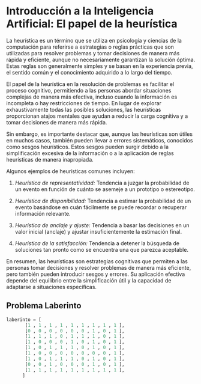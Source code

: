 # Introducción a la Inteligencia Artificial: El papel de la heurística

La heurística es un término que se utiliza en psicología y ciencias de la computación para referirse a estrategias o reglas prácticas que son utilizadas para resolver problemas y tomar decisiones de manera más rápida y eficiente, aunque no necesariamente garantizan la solución óptima. Estas reglas son generalmente simples y se basan en la experiencia previa, el sentido común y el conocimiento adquirido a lo largo del tiempo.

El papel de la heurística en la resolución de problemas es facilitar el proceso cognitivo, permitiendo a las personas abordar situaciones complejas de manera más efectiva, incluso cuando la información es incompleta o hay restricciones de tiempo. En lugar de explorar exhaustivamente todas las posibles soluciones, las heurísticas proporcionan atajos mentales que ayudan a reducir la carga cognitiva y a tomar decisiones de manera más rápida.

Sin embargo, es importante destacar que, aunque las heurísticas son útiles en muchos casos, también pueden llevar a errores sistemáticos, conocidos como sesgos heurísticos. Estos sesgos pueden surgir debido a la simplificación excesiva de la información o a la aplicación de reglas heurísticas de manera inapropiada.

Algunos ejemplos de heurísticas comunes incluyen:

1. *Heurística de representatividad:* Tendencia a juzgar la probabilidad de un evento en función de cuánto se asemeje a un prototipo o estereotipo.

2. *Heurística de disponibilidad:* Tendencia a estimar la probabilidad de un evento basándose en cuán fácilmente se puede recordar o recuperar información relevante.

3. *Heurística de anclaje y ajuste:* Tendencia a basar las decisiones en un valor inicial (anclaje) y ajustar insuficientemente la estimación final.

4. *Heurística de la satisfacción:* Tendencia a detener la búsqueda de soluciones tan pronto como se encuentra una que parezca aceptable.

En resumen, las heurísticas son estrategias cognitivas que permiten a las personas tomar decisiones y resolver problemas de manera más eficiente, pero también pueden introducir sesgos y errores. Su aplicación efectiva depende del equilibrio entre la simplificación útil y la capacidad de adaptarse a situaciones específicas.

## Problema Laberinto

~~~python
laberinto = [
       [1 , 1 , 1 , 1 , 1 , 1 , 1 , 1 , 1 ],
       [0 , 0 , 0 , 0 , 0 , 0 , 1 , 0 , 1 ],
       [1 , 1 , 1 , 0 , 1 , 1 , 1 , 0 , 1 ],
       [1 , 0 , 0 , 0 , 1 , 0 , 1 , 0 , 1 ],
       [1 , 0 , 1 , 1 , 1 , 0 , 1 , 0 , 1 ],
       [1 , 0 , 0 , 0 , 0 , 0 , 0 , 0 , 1 ],
       [1 , 0 , 1 , 1 , 1 , 0 , 1 , 0 , 1 ],
       [0 , 0 , 1 , 0 , 0 , 0 , 1 , 0 , 1 ],
       [1 , 1 , 1 , 1 , 1 , 1 , 1 , 1 , 1 ],
      ]
~~~
